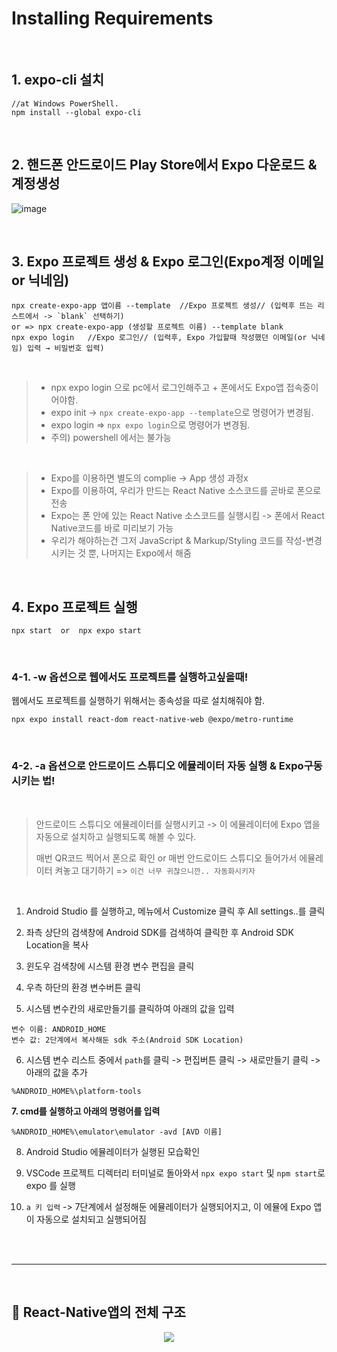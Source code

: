 # Installing Requirements  

<br>

## 1. expo-cli 설치

```
//at Windows PowerShell.
npm install --global expo-cli
```

<br>


## 2. 핸드폰 안드로이드 Play Store에서 Expo 다운로드 & 계정생성


![image](https://github.com/user-attachments/assets/292b942b-0c9f-4b7a-ad48-73657e860362)

<br>

## 3. Expo 프로젝트 생성 & Expo 로그인(Expo계정 이메일 or 닉네임)

```
npx create-expo-app 앱이름 --template  //Expo 프로젝트 생성// (입력후 뜨는 리스트에서 -> `blank` 선택하기)
or => npx create-expo-app (생성할 프로젝트 이름) --template blank    
npx expo login   //Expo 로그인// (입력후, Expo 가입할때 작성했던 이메일(or 닉네임) 입력 → 비밀번호 입력)
```

<br>

> + npx expo login 으로 pc에서 로그인해주고 + 폰에서도 Expo앱 접속중이어야함.  
> + expo init -> `npx create-expo-app --template`으로 명령어가 변경됨.  
> + expo login => `npx expo login`으로 명령어가 변경됨.  
> + 주의) powershell 에서는 불가능  



<br>

> + Expo를 이용하면 별도의 complie -> App 생성 과정x  
> + Expo를 이용하여, 우리가 만드는 React Native 소스코드를 곧바로 폰으로 전송  
> + Expo는 폰 안에 있는 React Native 소스코드를 실행시킴 -> 폰에서 React Native코드를 바로 미리보기 가능
> + 우리가 해야하는건 그저 JavaScript & Markup/Styling 코드를 작성-변경시키는 것 뿐, 나머지는 Expo에서 해줌

<br>

## 4. Expo 프로젝트 실행

```
npx start  or  npx expo start
```
<br>

### 4-1. -w 옵션으로 웹에서도 프로젝트를 실행하고싶을때!
웹에서도 프로젝트를 실행하기 위해서는 종속성을 따로 설치해줘야 함.
```
npx expo install react-dom react-native-web @expo/metro-runtime
```

<br>

### 4-2. -a 옵션으로 안드로이드 스튜디오 에뮬레이터 자동 실행 & Expo구동시키는 법!

<br>

> 안드로이드 스튜디오 에뮬레이터를 실행시키고 -> 이 에뮬레이터에 Expo 앱을 자동으로 설치하고 실행되도록 해볼 수 있다.
> 
> 매번 QR코드 찍어서 폰으로 확인 or 매번 안드로이드 스튜디오 들어가서 에뮬레이터 켜놓고 대기하기 => `이건 너무 귀찮으니깐.. 자동화시키자`  

<br>

1. Android Studio 를 실행하고, 메뉴에서 Customize 클릭 후 All settings..를 클릭
   
2. 좌측 상단의 검색창에 Android SDK를 검색하여 클릭한 후 Android SDK Location을 복사
   
3. 윈도우 검색창에 시스템 환경 변수 편집을 클릭
   
4. 우측 하단의 환경 변수버튼 클릭
   
5. 시스템 변수칸의 새로만들기를 클릭하여 아래의 값을 입력
```
변수 이름: ANDROID_HOME
변수 값: 2단계에서 복사해둔 sdk 주소(Android SDK Location)
```
6. 시스템 변수 리스트 중에서 `path`를 클릭 -> 편집버튼 클릭 -> 새로만들기 클릭 -> 아래의 값을 추가
```
%ANDROID_HOME%\platform-tools
```
  **7. cmd를 실행하고 아래의 명령어를 입력**
```
%ANDROID_HOME%\emulator\emulator -avd [AVD 이름]
```
8. Android Studio 에뮬레이터가 실행된 모습확인

9. VSCode 프로젝트 디렉터리 터미널로 돌아와서 `npx expo start` 및 `npm start`로 expo 를 실행    
 
10. `a 키 입력` -> 7단계에서 설정해둔 에뮬레이터가 실행되어지고, 이 에뮬에 Expo 앱이 자동으로 설치되고 실행되어짐    




<br><br><hr><br>

## 📱 React-Native앱의 전체 구조

<div align="center"><img src="https://github.com/user-attachments/assets/9ef1ebdb-613e-4a52-ad5f-e16195b63596"></div>


<br><br><br><br>
